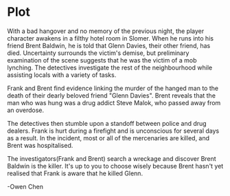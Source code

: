 # Plot

With a bad hangover and no memory of the previous night, the player character awakens in a filthy hotel room in Slomer. When he runs into his friend Brent Baldwin, he is told that Glenn Davies, their other friend, has died. Uncertainty surrounds the victim's demise, but preliminary examination of the scene suggests that he was the victim of a mob lynching. The detectives investigate the rest of the neighbourhood while assisting locals with a variety of tasks.

Frank and Brent find evidence linking the murder of the hanged man to the death of their dearly beloved friend "Glenn Davies". Brent reveals that the man who was hung was a drug addict Steve Malok, who passed away from an overdose.

The detectives then stumble upon a standoff between police and drug dealers. Frank is hurt during a firefight and is unconscious for several days as a result. In the incident, most or all of the mercenaries are killed, and Brent was hospitalised.

The investigators(Frank and Brent) search a wreckage and discover Brent Baldwin is the killer. It's up to you to choose wisely because Brent hasn't yet realised that Frank is aware that he killed Glenn.

-Owen Chen